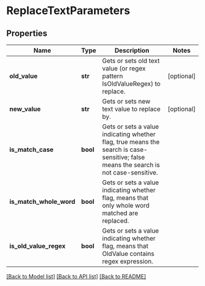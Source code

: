 # ReplaceTextParameters

## Properties
Name | Type | Description | Notes
------------ | ------------- | ------------- | -------------
**old_value** | **str** | Gets or sets old text value (or regex pattern IsOldValueRegex) to replace. | [optional] 
**new_value** | **str** | Gets or sets new text value to replace by. | [optional] 
**is_match_case** | **bool** | Gets or sets a value indicating whether flag, true means the search is case-sensitive; false means the search is not case-sensitive. | 
**is_match_whole_word** | **bool** | Gets or sets a value indicating whether flag, means that only whole word matched are replaced. | 
**is_old_value_regex** | **bool** | Gets or sets a value indicating whether flag, means that OldValue contains regex expression. | 

[[Back to Model list]](../README.md#documentation-for-models) [[Back to API list]](../README.md#documentation-for-api-endpoints) [[Back to README]](../README.md)


